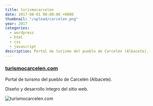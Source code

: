 ```yaml
---
title: turismocarcelen
date: 2017-08-01 00:00:00 +0000
thumbnail: "/upload/carcelen.png"
year: 2017
categories:
  - wordpress
  - html
  - css
  - javascript
description: Portal de turismo del pueblo de Carcelén (Albacete).
---
```


### [turismocarcelen.com](https://turismocarcelen.com)

Portal de turismo del pueblo de Carcelén (Albacete).

Diseño y desarrollo íntegro del sitio web.

![turismocarcelen.com](/upload/carcelen.png)
